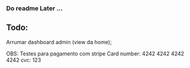 ### Do readme Later ...

## Todo:

Arrumar dashboard admin (view da home);

OBS: 
Testes para pagamento com stripe 
Card number: 4242 4242 4242 4242
cvc: 123
